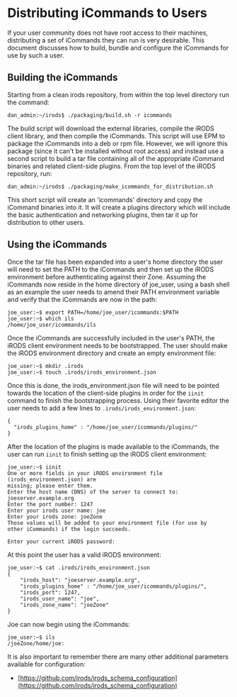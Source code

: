 # Distributing iCommands to Users

If your user community does not have root access to their machines, distributing a set of iCommands they can run is very desirable. This document discusses how to build, bundle and configure the iCommands for use by such a user.

## Building the iCommands

Starting from a clean irods repository, from within the top level directory run the command:

```
dan_admin:~/irods$ ./packaging/build.sh -r icommands
```

The build script will download the external libraries, compile the iRODS client library, and then compile the iCommands. This script will use EPM to package the iCommands into a deb or rpm file. However, we will ignore this package (since it can't be installed without root access) and instead use a second script to build a tar file containing all of the appropriate iCommand binaries and related client-side plugins. From the top level of the iRODS repository, run:

```
dan_admin:~/irods$ ./packaging/make_icommands_for_distribution.sh
```

This short script will create an 'icommands' directory and copy the iCommand binaries into it. It will create a plugins directory which will include the basic authentication and networking plugins, then tar it up for distribution to other users.

## Using the iCommands

Once the tar file has been expanded into a user's home directory the user will need to set the PATH to the iCommands and then set up the iRODS environment before authenticating against their Zone. Assuming the iCommands now reside in the home directory of joe_user, using a bash shell as an example the user needs to amend their PATH environment variable and verify that the iCommands are now in the path:

```
joe_user:~$ export PATH=/home/joe_user/icommands:$PATH
joe_user:~$ which ils
/home/joe_user/icommands/ils
```

Once the iCommands are successfully included in the user's PATH, the iRODS client environment needs to be bootstrapped. The user should make the iRODS environment directory and create an empty environment file:

```
joe_user:~$ mkdir .irods
joe_user:~$ touch .irods/irods_environment.json
```

Once this is done, the irods_environment.json file will need to be pointed towards the location of the client-side plugins in order for the `iinit` command to finish the bootstrapping process. Using their favorite editor the user needs to add a few lines to `.irods/irods_environment.json`:

```
{
  "irods_plugins_home" : "/home/joe_user/icommands/plugins/"
}
```

After the location of the plugins is made available to the iCommands, the user can run `iinit` to finish setting up the iRODS client environment:

```
joe_user:~$ iinit
One or more fields in your iRODS environment file (irods_environment.json) are
missing; please enter them.
Enter the host name (DNS) of the server to connect to: joeserver.example.org
Enter the port number: 1247
Enter your irods user name: joe
Enter your irods zone: joeZone
Those values will be added to your environment file (for use by
other iCommands) if the login succeeds.

Enter your current iRODS password:
```

At this point the user has a valid iRODS environment:

```
joe_user:~$ cat .irods/irods_environment.json
{
    "irods_host": "joeserver.example.org",
    "irods_plugins_home" : "/home/joe_user/icommands/plugins/",
    "irods_port": 1247,
    "irods_user_name": "joe",
    "irods_zone_name": "joeZone"
}
```

Joe can now begin using the iCommands:

```
joe_user:~$ ils
/joeZone/home/joe:
```

It is also important to remember there are many other additional parameters available for configuration:

  - [https://github.com/irods/irods_schema_configuration](https://github.com/irods/irods_schema_configuration)
